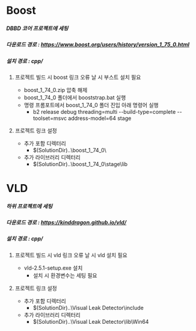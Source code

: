 # Boost

##### DBBD 코어 프로젝트에 세팅
##### 다운로드 경로 : https://www.boost.org/users/history/version_1_75_0.html
##### 설치 경로 : cpp/

1. 프로젝트 빌드 시 boost 링크 오류 날 시 부스트 설치 필요

   - boost_1_74_0.zip 압축 해제
   - boost_1_74_0 폴더에서 booststrap.bat 실행
   - 명령 프롬포트에서 boost_1_74_0 폴더 진입 아래 명령어 실행  
     - b2 release debug threading=multi --build-type=complete --toolset=msvc address-model=64 stage

2. 프로젝트 링크 설정
   - 추가 포함 디렉터리
     - \$(SolutionDir)..\boost_1_74_0\
   - 추가 라이브러리 디렉터리
     - \$(SolutionDir)..\boost_1_74_0\stage\lib

# VLD

##### 하위 프로젝트에 세팅
##### 다운로드 경로 : https://kinddragon.github.io/vld/
##### 설치 경로 : cpp/

1. 프로젝트 빌드 시 vld 링크 오류 날 시 vld 설치 필요

   - vld-2.5.1-setup.exe 설치
     - 설치 시 환경변수는 세팅 필요

2. 프로젝트 링크 설정
   - 추가 포함 디렉터리
     - \$(SolutionDir)..\Visual Leak Detector\include
   - 추가 라이브러리 디렉터리
     - \$(SolutionDir)..\Visual Leak Detector\lib\Win64

